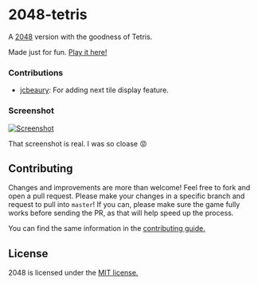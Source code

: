 # 2048-tetris
A [2048](http://git.io/2048) version with the goodness of Tetris.

Made just for fun. [Play it here!](http://prat0318.github.io/2048-tetris)

### Contributions

 - [jcbeaury](http://github.com/jcbeaury): For adding next tile display feature.

### Screenshot

[![Screenshot](http://i.imgur.com/w8OEjb4.png)](http://i.imgur.com/w8OEjb4.png)

That screenshot is real. I was so cloase :rage:

## Contributing
Changes and improvements are more than welcome! Feel free to fork and open a pull request. Please make your changes in a specific branch and request to pull into `master`! If you can, please make sure the game fully works before sending the PR, as that will help speed up the process.

You can find the same information in the [contributing guide.](https://github.com/gabrielecirulli/2048/blob/master/CONTRIBUTING.md)

## License
2048 is licensed under the [MIT license.](https://github.com/gabrielecirulli/2048/blob/master/LICENSE.txt)
